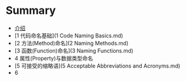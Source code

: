 # Summary

* [介绍](README.md)
* [1 代码命名基础](1 Code Naming Basics.md)
* [2 方法(Method)命名](2 Naming Methods.md)
* [3 函数(Function)命名](3 Naming Functions.md)
* 4 属性(Property)与数据类型命名
* [5 可接受的缩略语](5 Acceptable Abbreviations and Acronyms.md)
* 6

